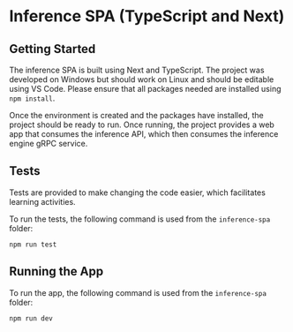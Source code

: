 # Inference SPA (TypeScript and Next)

## Getting Started

The inference SPA is built using Next and TypeScript. The project was developed on Windows but should work on Linux and should be editable using VS Code. Please ensure that all packages needed are installed using `npm install`.

Once the environment is created and the packages have installed, the project should be ready to run. Once running, the project provides a web app that consumes the inference API, which then consumes the inference engine gRPC service.

## Tests

Tests are provided to make changing the code easier, which facilitates learning activities.

To run the tests, the following command is used from the `inference-spa` folder:

```shell
npm run test
```

## Running the App

To run the app, the following command is used from the `inference-spa` folder:

```shell
npm run dev
```
